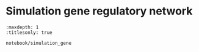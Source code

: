 # Simulation gene regulatory network

```{toctree}
:maxdepth: 1
:titlesonly: true

notebook/simulation_gene
```